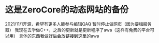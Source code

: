 # 这是ZeroCore的动态网站的备份
2021/11/1开源，希望有更多人能参与编辑QAQ
暂时停止做网页（因为要租服务器）
我现在去学做C++，之后的更新就是更新程序了awa（这样有免费的平台可以用）
具体的东西我做好后会放链接到这里的awa
